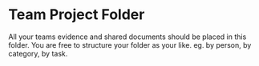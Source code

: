# Team Project Folder

All your teams evidence and shared documents should be placed in this folder. You are free to structure your folder as your like. eg. by person, by category, by task.